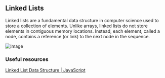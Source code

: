 ## Linked Lists

Linked lists are a fundamental data structure in computer science used to store a collection of elements. 
Unlike arrays, linked lists do not store elements in contiguous memory locations. Instead, each element, called a node, contains a reference (or link) to the next node in the sequence.

![image](https://github.com/abdelilahdahdahi/JavaScript-Data-Structures/assets/76753930/56655626-a811-4bef-acba-4616ba57e622)

### Useful resources
[Linked List Data Structure | JavaScript](https://www.youtube.com/watch?v=ZBdE8DElQQU&t=1406s)
